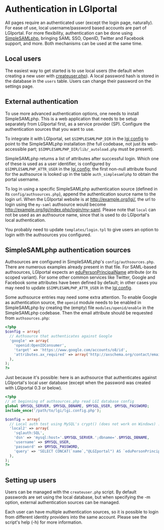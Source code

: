 Authentication in LGIportal
===========================

All pages require an authenticated user (except the login page, naturally).
For ease of use, local username/password based accounts are part of LGIportal.
For more flexibility, authentication can be done using [SimpleSAMLphp][],
bringing SAML SSO, OpenID, Twitter and Facebook support, and more.
Both mechanisms can be used at the same time.


Local users
-----------
The easiest way to get started is to use local users (the default when creating
a new user with [createuser.php][]). A local password hash is stored in the
database in the `users` table. Users can change their password on the settings
page.


External authentication
-----------------------
To use more advanced authentication options, one needs to install
SimpleSAMLphp. This is a web application that needs to be setup separately from
LGIportal first, as a service provider (SP). Configure the authentication
sources that you want to use.

To integrate it with LGIportal, set `$SIMPLESAMLPHP_DIR` in the [lgi config][]
to point to the SimpleSAMLphp installation (the full codebase, not just its
web-accessible part; `$SIMPLESAMLPHP_DIR/lib/_autoload.php` must be present).

SimpleSAMLphp returns a list of attributes after successful login. Which one of
these is used as a user identifier, is configured by `$SIMPLESAMLPHP_ATTR_USER`
in the [lgi config][]; the first non-null attribute found for the authsource is
looked up in the table `auth_simplesamlphp` to obtain the portal username.

To log in using a specific SimpleSAMLphp authentication source (defined in its
`config/authsources.php`), append the authentication source name to the login
url. When the LGIportal website is at <http://example.org/lgi/>, the url to
login using the `my-saml` authsource would become
<http://example.org/lgi/index.php/login/my-saml>.
Please note that `local` can not be used as an authsource name, since that
is used to do LGIportal's local authentication.

You probably need to update `templates/login.tpl` to give users an option
to login with the authsources you configured.


SimpleSAMLphp authentication sources
------------------------------------
Authsources are configured in SimpleSAMLphp's `config/authsources.php`. There
are numerous examples already present in that file. For SAML-based authsources,
LGIportal expects an [eduPersonPrincipalName][] attribute (or its scoped
variant). For some other common services like Twitter, Google and Facebook
some attributes have been defined by default; in other cases you may need
to update `$SIMPLESAMLPHP_ATTR_USER` in the [lgi config][].

Some authsource entries may need some extra attention. To enable Google as
authentication source, the `openid` module needs to be enabled in SimpleSAMLphp
by creating the (empty) file `modules/openid/enable` in the SimpleSAMLphp
codebase. Then the email attribute should be requested from `authsources.php`:

```php
<?php
$config = array(
  // Authsource that authenticates against Google
  'google' => array(
    'openid:OpenIDConsumer',
    'target' => 'https://www.google.com/accounts/o8/id',
    'attributes.ax_required' => array('http://axschema.org/contact/email'),
  ),
);
?>
```

Just because it's possible: here is an authsource that authenticates against
LGIportal's local user database (except when the password was created with
LGIportal 0.3 or below).

```php
<?php
// at beginning of authsources.php read LGI database config
global $MYSQL_SERVER, $MYSQL_DBNAME, $MYSQL_USER, $MYSQL_PASSWORD;
include_once('/path/to/lgi/lgi.config.php');

$config = array(
  // Local auth test using MySQL's crypt() (does not work on Windows) :)
  'local2' => array(
    'sqlauth:SQL',
    'dsn' => 'mysql:host='.$MYSQL_SERVER.';dbname='.$MYSQL_DBNAME,
    'username' => $MYSQL_USER,
    'password' => $MYSQL_PASSWORD,
    'query' => 'SELECT CONCAT(`name`,"@LGIportal") AS `eduPersonPrincipalName` FROM `users` WHERE `name`=:username AND `passwd_hash`=ENCRYPT(:password,`passwd_hash`)',
  ),
);
?>
```


Setting up users
----------------
Users can be managed with the `createuser.php` script. By default passwords
are set using the local database, but when specifying the -m option, external
authentication sources can be managed.

Each user can have multiple authentication sources, so it is possible to login
from different identity providers into the same account. Please see the
script's help (-h) for more information.


[SimpleSAMLphp]: http://www.simplesamlphp.org/
[eduPersonPrincipalName]: http://middleware.internet2.edu/eduperson/
[lgi config]: lgi/lgi.config.php
[createuser.php]: lgi/createuser.php

